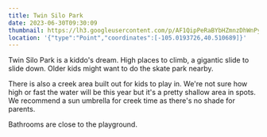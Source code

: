 ```yaml
---
title: Twin Silo Park
date: 2023-06-30T09:30:09
thumbnail: https://lh3.googleusercontent.com/p/AF1QipPeRaBYbHZmnzDhWnPykT-OidYtVmTepXvwCM63=s1360-w1360-h1020
location: '{"type":"Point","coordinates":[-105.0193726,40.510689]}'
---
```

Twin Silo Park is a kiddo's dream. High places to climb, a gigantic slide to slide down. Older kids might want to do the skate park nearby.

There is also a creek area built out for kids to play in. We're not sure how high or fast the water will be this year but it's a pretty shallow area in spots. We recommend a sun umbrella for creek time as there's no shade for parents.

Bathrooms are close to the playground.